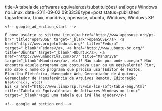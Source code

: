 title=A tabela de softwares equivalentes/substituições/ análogos Windows no Linux.
date=2011-09-02 09:33:36
type=post
status=published
tags=fedora, Linux, mandriva, opensuse, ubuntu, Windows, Windows XP
~~~~~~
<!-- google_ad_section_start -->

É novo usuário do sistema Linux(<a href="http://www.opensuse.org/pt-br/" title:"openSUSE" target="_blank">openSUSE</a>, <a href="http://www.projetofedora.org/" title="Fedora" target="_blank">Fedora</a>, <a href="http://www.ubuntu-br.org/" title="Ubuntu" target="_blank">Ubuntu</a>, <a href="http://www.mandriva.com/br/" title="Mandriva" target="_blank">Mandriva</a>, etc)? Não sabe por onde começar? Não encontra aquele programa que costumava usar ou um equivalente? Pior, não sabe o nome do programa que precisa usar(Editor de Textos, Planilha Eletrônica, Navegador Web, Gerenciador de Arquivos, Gerenciador de Transferência de Arquivos Remoto, Editoração Eletrônica, etc)?  
Eis <a href="http://www.linuxrsp.ru/win-lin-soft/table-eng.html" title:"Tabela de Equivalências de Softwares Windows no Linux" target="_blank">aqui uma tabela que irá lhe ajudar</a>!

<!-- google_ad_section_end -->